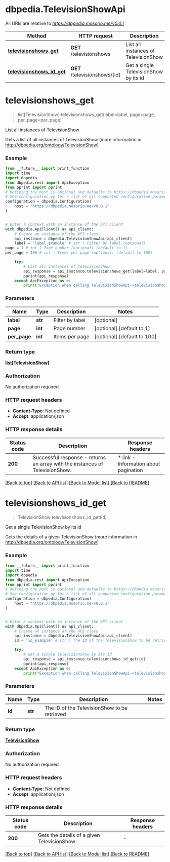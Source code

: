 # dbpedia.TelevisionShowApi

All URIs are relative to *https://dbpedia.mosorio.me/v0.0.1*

Method | HTTP request | Description
------------- | ------------- | -------------
[**televisionshows_get**](TelevisionShowApi.md#televisionshows_get) | **GET** /televisionshows | List all instances of TelevisionShow
[**televisionshows_id_get**](TelevisionShowApi.md#televisionshows_id_get) | **GET** /televisionshows/{id} | Get a single TelevisionShow by its id


# **televisionshows_get**
> list[TelevisionShow] televisionshows_get(label=label, page=page, per_page=per_page)

List all instances of TelevisionShow

Gets a list of all instances of TelevisionShow (more information in http://dbpedia.org/ontology/TelevisionShow)

### Example

```python
from __future__ import print_function
import time
import dbpedia
from dbpedia.rest import ApiException
from pprint import pprint
# Defining the host is optional and defaults to https://dbpedia.mosorio.me/v0.0.1
# See configuration.py for a list of all supported configuration parameters.
configuration = dbpedia.Configuration(
    host = "https://dbpedia.mosorio.me/v0.0.1"
)


# Enter a context with an instance of the API client
with dbpedia.ApiClient() as api_client:
    # Create an instance of the API class
    api_instance = dbpedia.TelevisionShowApi(api_client)
    label = 'label_example' # str | Filter by label (optional)
page = 1 # int | Page number (optional) (default to 1)
per_page = 100 # int | Items per page (optional) (default to 100)

    try:
        # List all instances of TelevisionShow
        api_response = api_instance.televisionshows_get(label=label, page=page, per_page=per_page)
        pprint(api_response)
    except ApiException as e:
        print("Exception when calling TelevisionShowApi->televisionshows_get: %s\n" % e)
```

### Parameters

Name | Type | Description  | Notes
------------- | ------------- | ------------- | -------------
 **label** | **str**| Filter by label | [optional] 
 **page** | **int**| Page number | [optional] [default to 1]
 **per_page** | **int**| Items per page | [optional] [default to 100]

### Return type

[**list[TelevisionShow]**](TelevisionShow.md)

### Authorization

No authorization required

### HTTP request headers

 - **Content-Type**: Not defined
 - **Accept**: application/json

### HTTP response details
| Status code | Description | Response headers |
|-------------|-------------|------------------|
**200** | Successful response - returns an array with the instances of TelevisionShow. |  * link - Information about pagination <br>  |

[[Back to top]](#) [[Back to API list]](../README.md#documentation-for-api-endpoints) [[Back to Model list]](../README.md#documentation-for-models) [[Back to README]](../README.md)

# **televisionshows_id_get**
> TelevisionShow televisionshows_id_get(id)

Get a single TelevisionShow by its id

Gets the details of a given TelevisionShow (more information in http://dbpedia.org/ontology/TelevisionShow)

### Example

```python
from __future__ import print_function
import time
import dbpedia
from dbpedia.rest import ApiException
from pprint import pprint
# Defining the host is optional and defaults to https://dbpedia.mosorio.me/v0.0.1
# See configuration.py for a list of all supported configuration parameters.
configuration = dbpedia.Configuration(
    host = "https://dbpedia.mosorio.me/v0.0.1"
)


# Enter a context with an instance of the API client
with dbpedia.ApiClient() as api_client:
    # Create an instance of the API class
    api_instance = dbpedia.TelevisionShowApi(api_client)
    id = 'id_example' # str | The ID of the TelevisionShow to be retrieved

    try:
        # Get a single TelevisionShow by its id
        api_response = api_instance.televisionshows_id_get(id)
        pprint(api_response)
    except ApiException as e:
        print("Exception when calling TelevisionShowApi->televisionshows_id_get: %s\n" % e)
```

### Parameters

Name | Type | Description  | Notes
------------- | ------------- | ------------- | -------------
 **id** | **str**| The ID of the TelevisionShow to be retrieved | 

### Return type

[**TelevisionShow**](TelevisionShow.md)

### Authorization

No authorization required

### HTTP request headers

 - **Content-Type**: Not defined
 - **Accept**: application/json

### HTTP response details
| Status code | Description | Response headers |
|-------------|-------------|------------------|
**200** | Gets the details of a given TelevisionShow |  -  |

[[Back to top]](#) [[Back to API list]](../README.md#documentation-for-api-endpoints) [[Back to Model list]](../README.md#documentation-for-models) [[Back to README]](../README.md)

